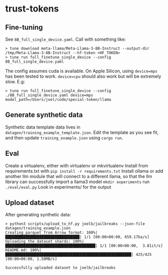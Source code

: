 # trust-tokens

## Fine-tuning

See `8B_full_single_device.yaml`. Call with something like:

```
> tune download meta-llama/Meta-Llama-3-8B-Instruct --output-dir /tmp/Meta-Llama-3-8B-Instruct --hf-token <HF_TOKEN>
> tune run full_finetune_single_device --config 8B_full_single_device.yaml
```

The config assumes cuda is available. On Apple Silicon, using `device=mps` has been tested to work. `device=cpu` should also work but will be extremely slow. E.g:

```
> tune run full_finetune_single_device --config ./8B_full_single_device.yaml device=mps model_path=/Users/joel/code/special-token/llama
```

## Generate synthetic data

Synthetic data template data lives in `datagen/training_example_template.json`.
Edit the template as you see fit, and then update `training_example.json` using `cargo run`.

## Eval
Create a virtualenv, either with virtualenv or mkvirtualenv
Install from requirements.txt with `pip install -r requirements.txt`
Install ollama or add another llm module that will connect to a different llama, so that the llm library can successfully import a llama3 model
`mkdir experiments`
run `./eval/eval.py`
Look in experiments/ for the output

## Upload dataset

After generating synthetic data:

```
> python3 scripts/upload_to_hf.py joelb/jailbreaks --json-file datagen/training_example.json
Creating parquet from Arrow format: 100%|█████████████████████████████████| 1/1 [00:00<00:00, 659.17ba/s]
Uploading the dataset shards: 100%|████████████████████████████████████████| 1/1 [00:00<00:00,  3.81it/s]
README.md: 100%|████████████████████████████████████████████████████████| 425/425 [00:00<00:00, 1.50MB/s]

Successfully uploaded dataset to joelb/jailbreaks
```
